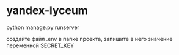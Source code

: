 # yandex-lyceum
python manage.py runserver

создайте файл .env в папке проекта, запишите в него значение переменной SECRET_KEY
